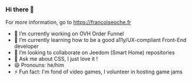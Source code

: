 ### Hi there 👋

For more information, go to https://francoiseoche.fr

- 🔭 I’m currently working on OVH Order Funnel
- 🌱 I’m currently learning how to be a good a11y/UX-compliant Front-End developer
- 👯 I’m looking to collaborate on Jeedom (Smart Home) repositories
- 💬 Ask me about CSS, I just love it !
- 😄 Pronouns: he/him
- ⚡ Fun fact: I'm fond of video games, I volunteer in hosting game jams
